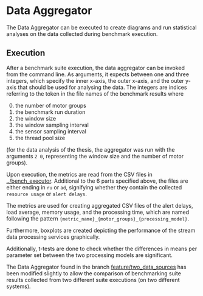 # Data Aggregator

The Data Aggregator can be executed to create diagrams and run statistical analyses on the data collected during
benchmark execution.

## Execution

After a benchmark suite execution, the data aggregator can be invoked from the
command line.
As arguments, it expects between one and three integers, which specify the
inner x-axis, the outer x-axis, and the outer y-axis that should be used for
analysing the data. The integers are indices referring to the token in the file
names of the benchmark results where

0. the number of motor groups
1. the benchmark run duration
2. the window size
3. the window sampling interval
4. the sensor sampling interval
5. the thread pool size

(for the data analysis of the thesis, the aggregator was run with the arguments `2 0`, representing
the window size and the number of motor groups).

Upon execution, the metrics are read from the CSV files in [../bench_executor](../bench_executor).
Additional to the 6 parts specified above, the files are either ending in `ru` or `ad`, signifying
whether they contain the collected `resource usage` or `alert delays`.

The metrics are used for creating aggregated CSV files of
the alert delays, load average, memory usage, and the processing time, which
are named following the pattern `{metric_name}_{motor_groups}_{processing_model}`.

Furthermore, boxplots are created depicting the performance of the stream data
processing services graphically.

Additionally, t-tests are done to check whether the differences in means per
parameter set between the two processing models are significant.

The Data Aggregator found in the
branch [feature/two_data_sources](https://github.com/AntonOellerer/Reactive-Streaming-on-the-Edge/tree/feature/two_data_sources)
has been modified slightly to allow the comparison of benchmarking suite results
collected from two different suite executions (on two different systems).